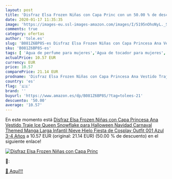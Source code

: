 ```yaml
---
layout: post
title: 'Disfraz Elsa Frozen Niñas con Capa Princ con un 50.00 % de descuento'
date: 2020-01-17 11:35:35
image: 'https://images-eu.ssl-images-amazon.com/images/I/5195nOhoNyL._SL400_.jpg'
comments: true
category: ofertas
author: 'tole.es'
slug: 'B081Z6BP8S-es Disfraz Elsa Frozen Niñas con Capa Princesa Ana Vestido...'
sku: 'B081Z6BP8S-es'
tags: [ 'Agua de perfume para mujeres','Agua de tocador para mujeres','Almacenaje de adornos festivos','Almacenamiento y organización','Belleza','Fragancias para mujeres','Hogar y cocina','Instrumentos de percusión para niños','Instrumentos musicales para niños','Juguetes','Juguetes electrónicos','Juguetes y juegos','Perfumes y fragancias','Productos para el cuidado de la piel','Sets y juegos para el cuidado de la piel','Videojuegos para niños','navidad', ]
actualPrice: 10.57 EUR
currency: EUR
price: 10.57
comparePrice: 21.14 EUR
prodname: 'Disfraz Elsa Frozen Niñas con Capa Princesa Ana Vestido Traje Ice Queen Snowflake para Halloween Navidad Carnaval Themed Manga Larga Infantil Nieve Hielo Fiesta de Cosplay Outfit 001 Azul 3-4 Años'
country: 'es'
flag: '🇪🇸'
brand: ''
buyurl: 'https://www.amazon.es/dp/B081Z6BP8S/?tag=tolees-21'
descuento: '50.00'
average: '10.57'
---
```


En este momento está [Disfraz Elsa Frozen Niñas con Capa Princesa Ana Vestido Traje Ice Queen Snowflake para Halloween Navidad Carnaval Themed Manga Larga Infantil Nieve Hielo Fiesta de Cosplay Outfit 001 Azul 3-4 Años](https://www.amazon.es/dp/B081Z6BP8S/?tag=tolees-21) a 10.57 EUR (original: 21.14 EUR) (50.00 %  de descuento) en el siguiente enlace!

[![Disfraz Elsa Frozen Niñas con Capa Princ](https://images-eu.ssl-images-amazon.com/images/I/5195nOhoNyL._SL400_.jpg)](https://www.amazon.es/dp/B081Z6BP8S/?tag=tolees-21)

🔎:


[🛒 Aquí!!!](https://www.amazon.es/dp/B081Z6BP8S/?tag=tolees-21)
